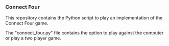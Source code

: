 ### Connect Four

This repository contains the Python script to play an implementation 
of the Connect Four game.

The "connect_four.py" file contains the option to play against the computer 
or play a two player game.
